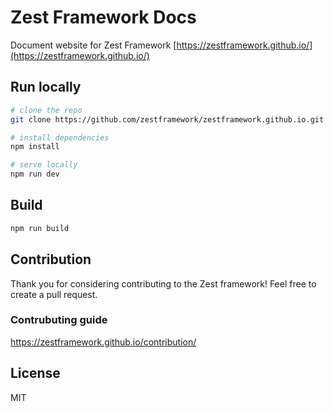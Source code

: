 # Zest Framework Docs
Document website for Zest Framework
[https://zestframework.github.io/](https://zestframework.github.io/)

## Run locally 
```sh
# clone the repo
git clone https://github.com/zestframework/zestframework.github.io.git

# install dependencies
npm install

# serve locally
npm run dev
```

## Build
```sh
npm run build
```

## Contribution
Thank you for considering contributing to the Zest framework! Feel free to create a pull request.
### Contrubuting guide
https://zestframework.github.io/contribution/

## License
MIT
